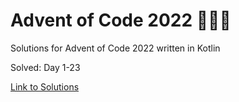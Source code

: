 # Advent of Code 2022 🎄🌟🎅
Solutions for Advent of Code 2022 written in Kotlin

Solved: Day 1-23

[Link to Solutions](https://github.com/patrick-elmquist/Advent-of-Code-2022/tree/main/src/main/kotlin)
